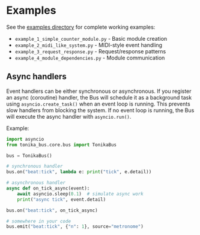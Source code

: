 # Examples

See the [examples directory](../examples/) for complete working examples:

- `example_1_simple_counter_module.py` - Basic module creation
- `example_2_midi_like_system.py` - MIDI-style event handling
- `example_3_request_response.py` - Request/response patterns
- `example_4_module_dependencies.py` - Module communication

## Async handlers

Event handlers can be either synchronous or asynchronous. If you register an async (coroutine) handler, the Bus will schedule it as a background task using `asyncio.create_task()` when an event loop is running. This prevents slow handlers from blocking the system. If no event loop is running, the Bus will execute the async handler with `asyncio.run()`.

Example:

```python
import asyncio
from tonika_bus.core.bus import TonikaBus

bus = TonikaBus()

# synchronous handler
bus.on("beat:tick", lambda e: print("tick", e.detail))

# asynchronous handler
async def on_tick_async(event):
    await asyncio.sleep(0.1)  # simulate async work
    print("async tick", event.detail)

bus.on("beat:tick", on_tick_async)

# somewhere in your code
bus.emit("beat:tick", {"n": 1}, source="metronome")
```
